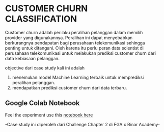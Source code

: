 # CUSTOMER CHURN CLASSIFICATION
Customer churn adalah perilaku peralihan pelanggan dalam memilih provider yang digunakannya.
Peralihan ini dapat menyebabkan berkurangnya pendapatan bagi perusahaan telekomunikasi sehingga penting untuk ditangani. 
Oleh karena itu perlu peran data scientist di perusahaan telekomunikasi untuk melakukan prediksi customer churn dari data kebiasaan pelanggan.

objective dari case study kali ini adalah
1. menemukan model Machine Learning terbaik untuk memprediksi peralihan pelanggan.
2. mendapatkan prediksi customer churn dari data terbaru.

## Google Colab Notebook
Feel the experiment use this [notebook here](https://colab.research.google.com/drive/17Ee9m1MQAr56sj9ixZaoxEx_i50NuE2B?usp=sharing)

-Case study ini diperoleh dari Challenge Chapter 2 di FGA x Binar Academy-
